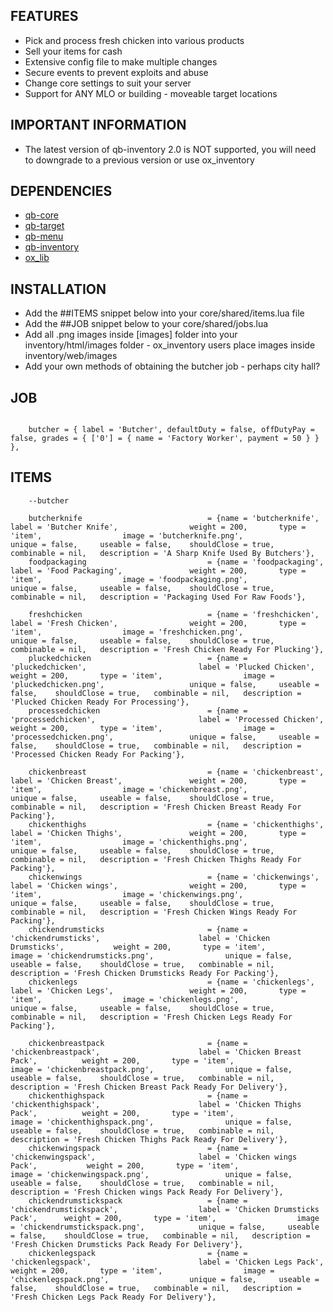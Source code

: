 ## FEATURES

- Pick and process fresh chicken into various products
- Sell your items for cash
- Extensive config file to make multiple changes
- Secure events to prevent exploits and abuse
- Change core settings to suit your server
- Support for ANY MLO or building - moveable target locations



## IMPORTANT INFORMATION
- The latest version of qb-inventory 2.0 is NOT supported, you will need to downgrade to a previous version or use ox_inventory


## DEPENDENCIES


- [qb-core](https://github.com/qbcore-framework/qb-core)
- [qb-target](https://github.com/qbcore-framework/qb-target)
- [qb-menu](https://github.com/qbcore-framework/qb-menu)
- [qb-inventory](https://github.com/qbcore-framework/qb-inventory)
- [ox_lib](https://github.com/overextended/ox_lib/releases/)



## INSTALLATION

- Add the ##ITEMS snippet below into your core/shared/items.lua file
- Add the ##JOB snippet below to your core/shared/jobs.lua
- Add all .png images inside [images] folder into your inventory/html/images folder - ox_inventory users place images inside inventory/web/images
- Add your own methods of obtaining the butcher job - perhaps city hall?

## JOB


```

    butcher = { label = 'Butcher', defaultDuty = false, offDutyPay = false, grades = { ['0'] = { name = 'Factory Worker', payment = 50 } } },

```



## ITEMS


```
    --butcher

    butcherknife 						 	= {name = 'butcherknife', 			 	  	  		label = 'Butcher Knife', 				weight = 200, 		type = 'item', 					image = 'butcherknife.png', 					unique = false, 	useable = false, 	shouldClose = true,   combinable = nil,   description = 'A Sharp Knife Used By Butchers'},
	foodpackaging 						 	= {name = 'foodpackaging', 			 	  	  		label = 'Food Packaging', 				weight = 200, 		type = 'item', 					image = 'foodpackaging.png', 					unique = false, 	useable = false, 	shouldClose = true,   combinable = nil,   description = 'Packaging Used For Raw Foods'},

	freshchicken 						 	= {name = 'freshchicken', 			 	  	  		label = 'Fresh Chicken', 				weight = 200, 		type = 'item', 					image = 'freshchicken.png', 					unique = false, 	useable = false, 	shouldClose = true,   combinable = nil,   description = 'Fresh Chicken Ready For Plucking'},
	pluckedchicken 						 	= {name = 'pluckedchicken', 			 	  	  	label = 'Plucked Chicken', 				weight = 200, 		type = 'item', 					image = 'pluckedchicken.png', 					unique = false, 	useable = false, 	shouldClose = true,   combinable = nil,   description = 'Plucked Chicken Ready For Processing'},
	processedchicken 						= {name = 'processedchicken', 			 	  	  	label = 'Processed Chicken', 			weight = 200, 		type = 'item', 					image = 'processedchicken.png', 				unique = false, 	useable = false, 	shouldClose = true,   combinable = nil,   description = 'Processed Chicken Ready For Packing'},
    
	chickenbreast 						 	= {name = 'chickenbreast', 			 	  	  		label = 'Chicken Breast', 				weight = 200, 		type = 'item', 					image = 'chickenbreast.png', 					unique = false, 	useable = false, 	shouldClose = true,   combinable = nil,   description = 'Fresh Chicken Breast Ready For Packing'},
	chickenthighs 						 	= {name = 'chickenthighs', 			 	  	  		label = 'Chicken Thighs', 				weight = 200, 		type = 'item', 					image = 'chickenthighs.png', 					unique = false, 	useable = false, 	shouldClose = true,   combinable = nil,   description = 'Fresh Chicken Thighs Ready For Packing'},
	chickenwings 						 	= {name = 'chickenwings', 			 	  	  		label = 'Chicken wings', 				weight = 200, 		type = 'item', 					image = 'chickenwings.png', 					unique = false, 	useable = false, 	shouldClose = true,   combinable = nil,   description = 'Fresh Chicken Wings Ready For Packing'},
	chickendrumsticks 						= {name = 'chickendrumsticks', 			 	  	  	label = 'Chicken Drumsticks', 			weight = 200, 		type = 'item', 					image = 'chickendrumsticks.png', 				unique = false, 	useable = false, 	shouldClose = true,   combinable = nil,   description = 'Fresh Chicken Drumsticks Ready For Packing'},
	chickenlegs 						    = {name = 'chickenlegs', 			 	  	  	    label = 'Chicken Legs', 			    weight = 200, 		type = 'item', 					image = 'chickenlegs.png', 				        unique = false, 	useable = false, 	shouldClose = true,   combinable = nil,   description = 'Fresh Chicken Legs Ready For Packing'},
    
	chickenbreastpack 						= {name = 'chickenbreastpack', 			 	  	    label = 'Chicken Breast Pack', 			weight = 200, 		type = 'item', 					image = 'chickenbreastpack.png', 				unique = false, 	useable = false, 	shouldClose = true,   combinable = nil,   description = 'Fresh Chicken Breast Pack Ready For Delivery'},
	chickenthighspack 						= {name = 'chickenthighspack', 			 	  	  	label = 'Chicken Thighs Pack', 			weight = 200, 		type = 'item', 					image = 'chickenthighspack.png', 				unique = false, 	useable = false, 	shouldClose = true,   combinable = nil,   description = 'Fresh Chicken Thighs Pack Ready For Delivery'},
	chickenwingspack 						= {name = 'chickenwingspack', 			 	  	  	label = 'Chicken wings Pack', 			weight = 200, 		type = 'item', 					image = 'chickenwingspack.png', 				unique = false, 	useable = false, 	shouldClose = true,   combinable = nil,   description = 'Fresh Chicken wings Pack Ready For Delivery'},
	chickendrumstickspack 					= {name = 'chickendrumstickspack', 			 	  	label = 'Chicken Drumsticks Pack', 		weight = 200, 		type = 'item', 					image = 'chickendrumstickspack.png', 			unique = false, 	useable = false, 	shouldClose = true,   combinable = nil,   description = 'Fresh Chicken Drumsticks Pack Ready For Delivery'},
	chickenlegspack 					    = {name = 'chickenlegspack', 			 	  	    label = 'Chicken Legs Pack', 		    weight = 200, 		type = 'item', 					image = 'chickenlegspack.png', 			        unique = false, 	useable = false, 	shouldClose = true,   combinable = nil,   description = 'Fresh Chicken Legs Pack Ready For Delivery'},

```




